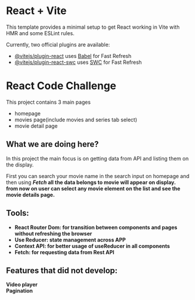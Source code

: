 # React + Vite

This template provides a minimal setup to get React working in Vite with HMR and some ESLint rules.

Currently, two official plugins are available:

- [@vitejs/plugin-react](https://github.com/vitejs/vite-plugin-react/blob/main/packages/plugin-react/README.md) uses [Babel](https://babeljs.io/) for Fast Refresh
- [@vitejs/plugin-react-swc](https://github.com/vitejs/vite-plugin-react-swc) uses [SWC](https://swc.rs/) for Fast Refresh

# React Code Challenge 
<p>This project contains 3 main pages 
<ul>
  <li>homepage</li>
  <li>movies page(include movies and series tab select)</li>
  <li>movie detail page</li>
</ul>
</p>
<h2>What we are doing here?</h2> 
<p>In this project the main focus is on getting data from API and listing them on the display.</p>
<p>First you can search your movie name in the search input on homepage and then using <i><strong>Fetch<strong></i> all the data belongs to movie will appear on display.
<br>
from now on user can select any movie element on the list and see the movie details page.
</p>

<h2>Tools:</h2>
<ul>
  <li>React Router Dom: for transition between components and pages without refreshing the browser</li>
  <li>Use Reducer: state management across APP</li>
  <li>Context API: for better usage of useReducer in all components</li>
  <li>Fetch: for requesting data from Rest API</li>
</ul>

<h2>Features that did not develop:</h2>
<b>Video player</b>
<br>
<b>Pagination</b>
